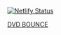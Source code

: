 [![Netlify Status](https://api.netlify.com/api/v1/badges/5cb44389-f5e0-4907-ac9e-d290a50c0c79/deploy-status)](https://app.netlify.com/sites/dvdlogobounce/deploys)

[DVD BOUNCE](http://www.dvdbounce.tk/)
